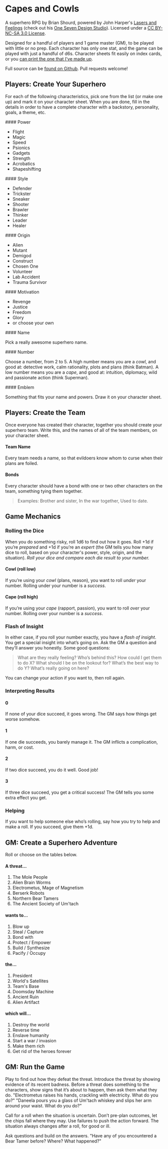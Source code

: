 # Capes and Cowls

A superhero RPG by Brian Shourd, powered by John Harper's [Lasers and
Feelings](http://onesevendesign.com/lasers_and_feelings_rpg.pdf) (check
out his [One Seven Design Studio](http://www.onesevendesign.com/)).
Licensed under a [CC BY-NC-SA 3.0
License](http://creativecommons.org/licenses/by-nc-sa/3.0/us/).

Designed for a handful of players and 1 game master (GM), to be played
with little or no prep. Each character has only one stat, and the game
can be played with just a handful of d6s. Character sheets fit easily on
index cards, or you [can print the one that I've made
up](charsheet.pdf).

Full source can be [found on
Github](https://github.com/brianshourd/CapesAndCowls/). Pull requests
welcome!

## Players: Create Your Superhero

For each of the following characteristics, pick one from the list (or
make one up) and mark it on your character sheet. When you are done,
fill in the details in order to have a complete character with a
backstory, personality, goals, a theme, etc.

<div class="colored">
<div class="grid">
<div class="unit one-of-four centered">
#### Power

* Flight
* Magic
* Speed
* Psionics
* Gadgets
* Strength
* Acrobatics
* Shapeshifting

</div>
<div class="unit one-of-four centered">
#### Style

* Defender
* Trickster
* Sneaker
* Shooter
* Brawler
* Thinker
* Leader
* Healer

</div>
<div class="unit one-of-four centered">
#### Origin

* Alien
* Mutant
* Demigod
* Construct
* Chosen One
* Volunteer
* Lab Accident
* Trauma Survivor

</div>
<div class="unit one-of-four centered">
#### Motivation

* Revenge
* Justice
* Freedom
* Glory
* or choose your own

</div>
<div class="unit one-of-four">
#### Name

Pick a really awesome superhero name.

</div>
<div class="unit one-of-two">
#### Number

Choose a number, from 2 to 5. A high number means you are a *cowl*, and
good at: detective work, calm rationality, plots and plans (think
Batman). A low number means you are a *cape*, and good at: intuition,
diplomacy, wild and passionate action (think Superman).

</div>
<div class="unit one-of-four">
#### Emblem

Something that fits your name and powers. Draw it on your character
sheet.

</div>
</div> <!-- grid -->
</div> <!-- colored -->

## Players: Create the Team

Once everyone has created their character, together you should create
your superhero team. Write this, and the names of all of the team
members, on your character sheet.

<div class="colored">
<div class="grid">
<div class="unit one-of-three">

#### Team Name

Every team needs a name, so that evildoers know whom to curse when their
plans are foiled.

</div>
<div class="unit two-of-three">

#### Bonds

Every character should have a bond with one or two other characters on
the team, something tying them together.

> Examples: Brother and sister, In the war together, Used to date.

</div>
</div> <!-- grid -->
</div> <!-- colored -->

## Game Mechanics

### Rolling the Dice

When you do something risky, roll 1d6 to find out how it goes. Roll +1d
if you’re *prepared* and +1d if you’re an *expert* (the GM tells you
how many dice to roll, based on your character's power, style, origin,
and the situation). *Roll your dice and compare each die result to your
number.*

<div class="colored">
<div class="grid">
<div class="unit one-of-two">

#### Cowl (roll low)

If you’re using your *cowl* (plans, reason), you want to roll *under*
your number. Rolling under your number is a *success*.

</div>
<div class="unit one-of-two">

#### Cape (roll high)

If you’re using your *cape* (rapport, passion), you want to roll *over*
your number. Rolling over your number is a *success*.

</div>
</div> <!-- grid -->
</div> <!-- colored -->

### Flash of Insight

In either case, if you roll your number exactly, you have a *flash of
insight*. You get a special insight into what’s going on. Ask the GM a
question and they’ll answer you honestly. Some good questions:

> What are they really feeling? Who’s behind this? How could I get them
> to do X? What should I be on the lookout for? What’s the best way to
> do Y?  What’s really going on here?

You can change your action if you want to, then roll again.

### Interpreting Results

<div class="colored">
<div class="grid">
<div class="unit one-of-four">

#### 0

If none of your dice succeed, it goes wrong. The GM says how things get
worse somehow.

</div>
<div class="unit one-of-four">

#### 1

If one die succeeds, you barely manage it. The GM inflicts a
complication, harm, or cost.

</div>
<div class="unit one-of-four">

#### 2

If two dice succeed, you do it well. Good job!

</div>
<div class="unit one-of-four">

#### 3

If three dice succeed, you get a critical success!  The GM tells you
some extra effect you get.

</div>
</div> <!-- grid -->
</div> <!-- colored -->


### Helping 

If you want to help someone else who’s rolling, say how you try to help
and make a roll. If you succeed, give them +1d.

## GM: Create a Superhero Adventure

Roll or choose on the tables below.

<div class="colored">
<div class="grid">
<div class="unit one-of-two">

#### A threat...

1. The Mole People
2. Alien Brain Worms
3. Electrometus, Mage of Magnetism
4. Berserk Robots
5. Northern Bear Tamers
6. The Ancient Society of Um'tach

</div>
<div class="unit one-of-two">

#### wants to...

1. Blow up
2. Steal / Capture
3. Bond with
4. Protect / Empower
5. Build / Synthesize
6. Pacify / Occupy

</div>
<div class="unit one-of-two">

#### the...

1. President
2. World's Satellites
3. Team's Base
4. Doomsday Machine
5. Ancient Ruin
6. Alien Artifact

</div>
<div class="unit one-of-two">

#### which will...

1. Destroy the world
2. Reverse time
3. Enslave humanity
4. Start a war / invasion
5. Make them rich
6. Get rid of the heroes forever

</div>
</div> <!-- grid -->
</div> <!-- colored -->


## GM: Run the Game

Play to find out how they defeat the threat. Introduce the threat by
showing evidence of its recent badness. Before a threat does something
to the characters, show signs that it’s about to happen, then ask them
what they do. "Electrometus raises his hands, crackling with
electricity. What do you do?" "Daneela pours you a glass of Um'tach
whiskey and slips her arm around your waist. What do you do?"

Call for a roll when the situation is uncertain. Don’t pre-plan
outcomes, let the chips fall where they may. Use failures to push the
action forward. The situation always changes after a roll, for good or
ill.

Ask questions and build on the answers. "Have any of you encountered a
Bear Tamer before? Where? What happened?"

